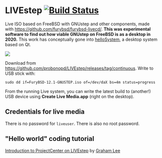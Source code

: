 # LIVEstep [![Build Status](https://api.cirrus-ci.com/github/probonopd/LIVEstep.svg)](https://cirrus-ci.com/github/furybsd/furybsd-livecd)

Live ISO based on FreeBSD with GNUstep and other components, made with https://github.com/furybsd/furybsd-livecd/. __This was experimental software to find out how viable GNUstep on FreeBSD is as a desktop in 2020.__ This work has conceptually gone into [helloSystem](https://hellosystem.github.io/docs/), a desktop system based on Qt.

![](https://user-images.githubusercontent.com/2480569/94470779-6be21e00-01c8-11eb-8fab-bbfc4c38d2e2.png)

Download from https://github.com/probonopd/LIVEstep/releases/tag/continuous. Write to USB stick with:

```
sudo dd if=FuryBSD-12.1-GNUSTEP.iso of=/dev/daX bs=4m status=progress
```

From the running Live system, you can write the latest build to (another!) USB device using __Create Live Media.app__ (right on the desktop).

## Credentials for live media

There is no password for `liveuser`. There is also no root password.

## "Hello world" coding tutorial

[Introduction to ProjectCenter on LIVEstep](https://peertube.co.uk/videos/watch/ec502a3d-e356-43cf-ba96-5bede68c81ae) by [Graham Lee](https://peertube.co.uk/accounts/leeg/video-channels)
